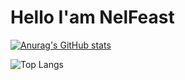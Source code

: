 # Hello I'am NelFeast

[![Anurag's GitHub stats](https://github-readme-stats.vercel.app/api?username=nelfeast)](https://github.com/nelfeast/github-readme-stats)

![Top Langs](https://github-readme-stats.vercel.app/api/top-langs/?username=nelfeast&hide_progress=false)
